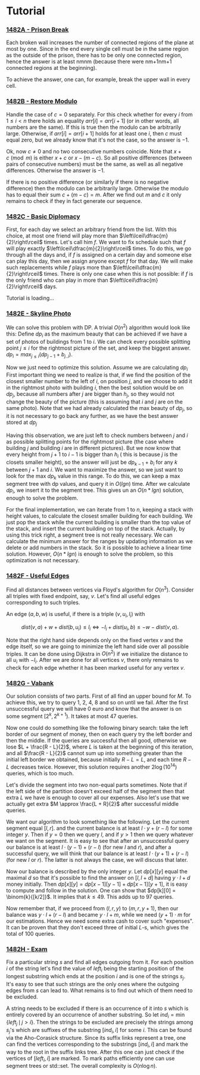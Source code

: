 # Tutorial


### [1482A - Prison Break](../problems/A._Prison_Break.md "Технокубок 2021 - Финал")

Each broken wall increases the number of connected regions of the plane at most by one. Since in the end every single cell must be in the same region as the outside of the prison, there has to be only one connected region, hence the answer is at least nmnm (because there were nm+1nm+1 connected regions at the beginning).

To achieve the answer, one can, for example, break the upper wall in every cell.

 
### [1482B - Restore Modulo](../problems/B._Restore_Modulo.md "Технокубок 2021 - Финал")

Handle the case of $c = 0$ separately. For this check whether for every $i$ from $1\leq i < n$ there holds an equality $arr[i] = arr[i + 1]$ (or in other words, all numbers are the same). If this is true then the modulo can be arbitrarily large. Otherwise, if $arr[i] = arr[i + 1]$ holds for at least one $i$, then $c$ must equal zero, but we already know that it's not the case, so the answer is $-1$.

Ok, now $c\neq 0$ and no two consecutive numbers coincide. Note that $x + c\pmod{m}$ is either $x + c$ or $x - (m - c)$. So all positive differences (between pairs of consecutive numbers) must be the same, as well as all negative differences. Otherwise the answer is $-1$.

If there is no positive difference (or similarly if there is no negative difference) then the modulo can be arbitrarily large. Otherwise the modulo has to equal their sum $c + (m - c) = m$. After we find out $m$ and $c$ it only remains to check if they in fact generate our sequence.

 
### [1482C - Basic Diplomacy](../problems/C._Basic_Diplomacy.md "Технокубок 2021 - Финал")

First, for each day we select an arbitrary friend from the list. With this choice, at most one friend will play more than $\left\lceil\dfrac{m}{2}\right\rceil$ times. Let's call him $f$. We want to fix schedule such that $f$ will play exactly $\left\lceil\dfrac{m}{2}\right\rceil$ times. To do this, we go through all the days and, if $f$ is assigned on a certain day and someone else can play this day, then we assign anyone except $f$ for that day. We will make such replacements while $f$ plays more than $\left\lceil\dfrac{m}{2}\right\rceil$ times. There is only one case when this is not possible: if $f$ is the only friend who can play in more than $\left\lceil\dfrac{m}{2}\right\rceil$ days.

 Tutorial is loading... 
### [1482E - Skyline Photo](../problems/E._Skyline_Photo.md "Технокубок 2021 - Финал")

We can solve this problem with DP. A trivial $O(n^2)$ algorithm would look like this: Define $dp_i$ as the maximum beauty that can be achieved if we have a set of photos of buildings from $1$ to $i$. We can check every possible splitting point $j \le i$ for the rightmost picture of the set, and keep the biggest answer. $dp_i = max_{j \le i}(dp_{j - 1} + b_{j..i})$.

Now we just need to optimize this solution. Assume we are calculating $dp_i$ First important thing we need to realize is that, if we find the position of the closest smaller number to the left of $i$, on position $j$, and we choose to add it in the rightmost photo with building $i$, then the best solution would be on $dp_j$, because all numbers after $j$ are bigger than $h_j$, so they would not change the beauty of the picture (this is assuming that $i$ and $j$ are on the same photo). Note that we had already calculated the max beauty of $dp_j$, so it is not necessary to go back any further, as we have the best answer stored at $dp_j$

Having this observation, we are just left to check numbers between $j$ and $i$ as possible splitting points for the rightmost picture (the case where building $j$ and building $i$ are in different pictures). But we now know that every height from $j + 1$ to $i - 1$ is bigger than $h_i$ ( this is because $j$ is the closets smaller height), so the answer will just be $dp_{k - 1}$ + $b_i$ for any $k$ between $j + 1$ and $i$. We want to maximize the answer, so we just want to look for the max $dp_k$ value in this range. To do this, we can keep a max segment tree with dp values, and query it in $O(lgn)$ time. After we calculate $dp_i$, we insert it to the segment tree. This gives un an $O(n*lgn)$ solution, enough to solve the problem.

For the final implementation, we can iterate from 1 to $n$, keeping a stack with height values, to calculate the closest smaller building for each building. We just pop the stack while the current building is smaller than the top value of the stack, and insert the current building on top of the stack. Actually, by using this trick right, a segment tree is not really necessary. We can calculate the minimum answer for the ranges by updating information as we delete or add numbers in the stack. So it is possible to achieve a linear time solution. However, $O(n*lgn)$ is enough to solve the problem, so this optimization is not necessary.

 
### [1482F - Useful Edges](../problems/F._Useful_Edges.md "Технокубок 2021 - Финал")

Find all distances between vertices via Floyd's algorithm for $O(n^3)$. Consider all triples with fixed endpoint, say, $v$. Let's find all useful edges corresponding to such triples.

An edge $(a, b, w)$ is useful, if there is a triple $(v, u_i, l_i)$ with

$$dist(v, a) + w + dist(b, u_i)\leq l_i\Leftrightarrow -l_i + dist(u_i, b)\leq -w - dist(v, a).$$

Note that the right hand side depends only on the fixed vertex $v$ and the edge itself, so we are going to minimize the left hand side over all possible triples. It can be done using Dijkstra in $O(n^2)$ if we initialize the distance to all $u_i$ with $-l_i$. After we are done for all vertices $v$, there only remains to check for each edge whether it has been marked useful for any vertex $v$.

 
### [1482G - Vabank](../problems/G._Vabank.md "Технокубок 2021 - Финал")

Our solution consists of two parts. First of all find an upper bound for $M$. To achieve this, we try to query $1$, $2$, $4$, $8$ and so on until we fail. After the first unsuccessful query we will have $0$ euro and know that the answer is on some segment $[2^k, 2^{k+1})$. It takes at most 47 queries.

Now one could do something like the following binary search: take the left border of our segment of money, then on each query try the left border and then the middle. If the queries are successful then all good, otherwise we lose $L + \frac{R - L}{2}$, where $L$ is taken at the beginning of this iteration, and all $\frac{R - L}{2}$ cannot sum up into something greater than the initial left border we obtained, because initially $R - L = L$, and each time $R - L$ decreases twice. However, this solution requires another $2\log(10^{14})$ queries, which is too much.

Let's divide the segment into two non-equal parts sometimes. Note that if the left side of the partition doesn't exceed half of the segment then that extra $L$ we have is enough to cover all our expenses. Also let's use that we actually get extra $M \approx \frac{L + R}{2}$ after successful middle queries.

We want our algorithm to look something like the following. Let the current segment equal $[l, r]$. and the current balance is at least $l\cdot y + (r - l)$ for some integer $y$. Then if $y = 0$ then we query $l$, and if $y > 1$ then we query whatever we want on the segment. It is easy to see that after an unsuccessful query our balance is at least $l \cdot (y - 1) + (r - l)$ (for new $l$ and $r$), and after a successful query, we will think that our balance is at least $l \cdot (y + 1) + (r - l)$ (for new $l$ or $r$). The latter is not always the case, we will discuss that later.

Now our balance is described by the only integer $y$. Let $dp[x][y]$ equal the maximal $d$ so that it's possible to find the answer on $[l, l + d]$ having $y\cdot l + d$ money initially. Then $dp[x][y] = dp[x - 1][y - 1] + dp[x - 1][y + 1]$, it is easy to compute and follow in the solution. One can show that $dp[k][0] = \binom{k}{[k/2]}$. It implies that $k\leq 49$. This adds up to 97 queries.

Now remember that, if we proceed from $(l, r, y)$ to $(m, r, y + 1)$, then our balance was $y\cdot l + (r - l)$ and became $y\cdot l + m$, while we need $(y + 1)\cdot m$ for our estimations. Hence we need some extra cash to cover such "expenses". It can be proven that they don't exceed three of initial $L$-s, which gives the total of 100 queries.

 
### [1482H - Exam](../problems/H._Exam.md "Технокубок 2021 - Финал")

Fix a particular string $s$ and find all edges outgoing from it. For each position $i$ of the string let's find the value of $left_i$ being the starting position of the longest substring which ends at the position $i$ and is one of the strings $s_j$. It's easy to see that such strings are the only ones where the outgoing edges from $s$ can lead to. What remains is to find out which of them need to be excluded.

A string needs to be excluded if there is an occurrence of it into $s$ which is entirely covered by an occurrence of another substring. So let $ind_i = \min\{left_j\,\mid\,j > i\}$. Then the strings to be excluded are precisely the strings among $s_j$'s which are suffixes of the substring $[ind_i, i]$ for some $i$. This can be found via the Aho-Corasick structure. Since its suffix links represent a tree, one can find the vertices corresponding to the substrings $[ind_i, i]$ and mark the way to the root in the suffix links tree. After this one can just check if the vertices of $[left_i, i]$ are marked. To mark paths efficiently one can use segment trees or std::set. The overall complexity is $O(n\log{n})$.

